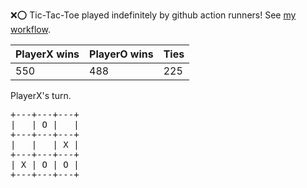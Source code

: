 :x::o: Tic-Tac-Toe played indefinitely by github action runners! See [my workflow](.github/workflows/play.yaml).

|PlayerX wins|PlayerO wins|Ties|
|-|-|-|
|550|488|225|

PlayerX's turn.

<pre>
+---+---+---+
|   | O |   |
+---+---+---+
|   |   | X |
+---+---+---+
| X | O | O |
+---+---+---+
</pre>